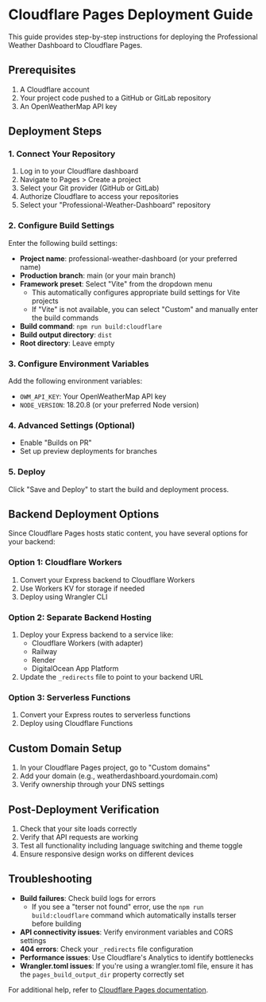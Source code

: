 # Cloudflare Pages Deployment Guide

This guide provides step-by-step instructions for deploying the Professional Weather Dashboard to Cloudflare Pages.

## Prerequisites

1. A Cloudflare account
2. Your project code pushed to a GitHub or GitLab repository
3. An OpenWeatherMap API key

## Deployment Steps

### 1. Connect Your Repository

1. Log in to your Cloudflare dashboard
2. Navigate to Pages > Create a project
3. Select your Git provider (GitHub or GitLab)
4. Authorize Cloudflare to access your repositories
5. Select your "Professional-Weather-Dashboard" repository

### 2. Configure Build Settings

Enter the following build settings:

- **Project name**: professional-weather-dashboard (or your preferred name)
- **Production branch**: main (or your main branch)
- **Framework preset**: Select "Vite" from the dropdown menu
  - This automatically configures appropriate build settings for Vite projects
  - If "Vite" is not available, you can select "Custom" and manually enter the build commands
- **Build command**: `npm run build:cloudflare`
- **Build output directory**: `dist`
- **Root directory**: Leave empty

### 3. Configure Environment Variables

Add the following environment variables:

- `OWM_API_KEY`: Your OpenWeatherMap API key
- `NODE_VERSION`: 18.20.8 (or your preferred Node version)

### 4. Advanced Settings (Optional)

- Enable "Builds on PR"
- Set up preview deployments for branches

### 5. Deploy

Click "Save and Deploy" to start the build and deployment process.

## Backend Deployment Options

Since Cloudflare Pages hosts static content, you have several options for your backend:

### Option 1: Cloudflare Workers

1. Convert your Express backend to Cloudflare Workers
2. Use Workers KV for storage if needed
3. Deploy using Wrangler CLI

### Option 2: Separate Backend Hosting

1. Deploy your Express backend to a service like:
   - Cloudflare Workers (with adapter)
   - Railway
   - Render
   - DigitalOcean App Platform
2. Update the `_redirects` file to point to your backend URL

### Option 3: Serverless Functions

1. Convert your Express routes to serverless functions
2. Deploy using Cloudflare Functions

## Custom Domain Setup

1. In your Cloudflare Pages project, go to "Custom domains"
2. Add your domain (e.g., weatherdashboard.yourdomain.com)
3. Verify ownership through your DNS settings

## Post-Deployment Verification

1. Check that your site loads correctly
2. Verify that API requests are working
3. Test all functionality including language switching and theme toggle
4. Ensure responsive design works on different devices

## Troubleshooting

- **Build failures**: Check build logs for errors
  - If you see a "terser not found" error, use the `npm run build:cloudflare` command which automatically installs terser before building
- **API connectivity issues**: Verify environment variables and CORS settings
- **404 errors**: Check your `_redirects` file configuration
- **Performance issues**: Use Cloudflare's Analytics to identify bottlenecks
- **Wrangler.toml issues**: If you're using a wrangler.toml file, ensure it has the `pages_build_output_dir` property correctly set

For additional help, refer to [Cloudflare Pages documentation](https://developers.cloudflare.com/pages/).
